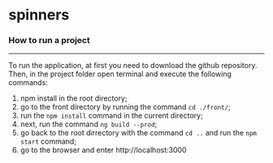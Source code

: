 # spinners 
### How to run a project
---
To run the application, at first you need to download the github repository. Then, in the project folder open terminal and execute the following commands: 
1. npm install in the root directory; 
2. go to the front directory by running the command `cd ./front/`; 
3. run the `npm install` command in the current directory; 
4. next, run the command `ng build --prod`;
5. go back to the root dirrectory with the command `cd ..` and run the `npm start` command; 
6. go to the browser and enter http://localhost:3000
